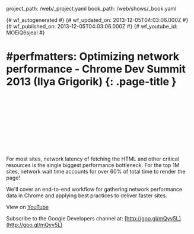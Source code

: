 project_path: /web/_project.yaml
book_path: /web/shows/_book.yaml

{# wf_autogenerated #}
{# wf_updated_on: 2013-12-05T04:03:06.000Z #}
{# wf_published_on: 2013-12-05T04:03:06.000Z #}
{# wf_youtube_id: MOEiQ6sjeaI #}

# #perfmatters: Optimizing network performance - Chrome Dev Summit 2013 (Ilya Grigorik) {: .page-title }


<div class="video-wrapper">
  <iframe class="devsite-embedded-youtube-video" data-video-id="MOEiQ6sjeaI"
          data-autohide="1" data-showinfo="0" frameborder="0" allowfullscreen>
  </iframe>
</div>

For most sites, network latency of fetching the HTML and other critical resources is the single biggest performance bottleneck. For the top 1M sites, network wait time accounts for over 60% of total time to render the page!

We&#x27;ll cover an end-to-end workflow for gathering network performance data in Chrome and applying best practices to deliver faster sites.

View on [YouTube](https://youtu.be/MOEiQ6sjeaI)

Subscribe to the Google Developers channel at: [http://goo.gl/mQyv5L](http://goo.gl/mQyv5L)
